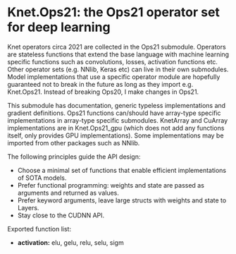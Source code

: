 # Knet.Ops21: the Ops21 operator set for deep learning

Knet operators circa 2021 are collected in the Ops21 submodule.  Operators are stateless
functions that extend the base language with machine learning specific functions such as
convolutions, losses, activation functions etc. Other operator sets (e.g. NNlib, Keras etc)
can live in their own submodules. Model implementations that use a specific operator module
are hopefully guaranteed not to break in the future as long as they import
e.g. Knet.Ops21. Instead of breaking Ops20, I make changes in Ops21.

This submodule has documentation, generic typeless implementations and gradient
definitions. Ops21 functions can/should have array-type specific implementations in
array-type specific submodules.  KnetArray and CuArray implementations are in Knet.Ops21_gpu
(which does not add any functions itself, only provides GPU implementations). Some
implementations may be imported from other packages such as NNlib.

The following principles guide the API design:

* Choose a minimal set of functions that enable efficient implementations of SOTA models.
* Prefer functional programming: weights and state are passed as arguments and returned as values.
* Prefer keyword arguments, leave large structs with weights and state to Layers.
* Stay close to the CUDNN API.

Exported function list:

* **activation:** elu, gelu, relu, selu, sigm
